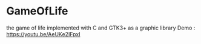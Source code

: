 # GameOfLife
the game of life implemented with C and GTK3+ as a graphic library
Demo : https://youtu.be/AeUKe2IFpxI
